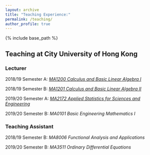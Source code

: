 ```yaml
---
layout: archive
title: "Teaching Experience:"
permalink: /teaching/
author_profile: true
---
```


{% include base_path %}

## Teaching at City University of Hong Kong

### Lecturer


2018/19 Semester A: [_MA1200 Calculus and Basic Linear Algebra I_](/files/1819MA1200.pdf)

2018/19 Semester B: [_MA1201 Calculus and Basic Linear Algebra II_](/files/1819BMA1201.pdf)

2019/20 Semester A: [_MA2172 Applied Statistics for Sciences and Engineering_](/files/1920MA2172.pdf)

2019/20 Semester B: _MA0101 Basic Engineering Mathematics I_

### Teaching Assistant


2018/19 Semester B: _MA8006 Functional Analysis and Applications_

2019/20 Semester B: _MA3511 Ordinary Differential Equations_
